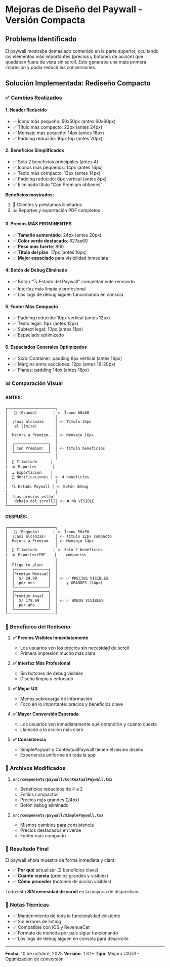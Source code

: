 # Mejoras de Diseño del Paywall - Versión Compacta

## Problema Identificado
El paywall mostraba demasiado contenido en la parte superior, ocultando los elementos más importantes (precios y botones de acción) que quedaban fuera de vista sin scroll. Esto generaba una mala primera impresión y podía reducir las conversiones.

## Solución Implementada: Rediseño Compacto

### ✅ Cambios Realizados

#### 1. **Header Reducido**
- ✅ Ícono más pequeño: 50x50px (antes 60x60px)
- ✅ Título más compacto: 22px (antes 24px)
- ✅ Mensaje más pequeño: 14px (antes 16px)
- ✅ Padding reducido: 16px top (antes 20px)

#### 2. **Beneficios Simplificados**
- ✅ Solo 2 beneficios principales (antes 4)
- ✅ Íconos más pequeños: 14px (antes 16px)
- ✅ Texto más compacto: 13px (antes 14px)
- ✅ Padding reducido: 6px vertical (antes 8px)
- ✅ Eliminado título "Con Premium obtienes"

**Beneficios mostrados:**
1. 🚀 Clientes y préstamos ilimitados
2. 📊 Reportes y exportación PDF completos

#### 3. **Precios MÁS PROMINENTES**
- ✅ **Tamaño aumentado**: 24px (antes 20px)
- ✅ **Color verde destacado**: #27ae60
- ✅ **Peso más fuerte**: 800
- ✅ **Título del plan**: 17px (antes 16px)
- ✅ **Mejor espaciado** para visibilidad inmediata

#### 4. **Botón de Debug Eliminado**
- ✅ Botón "🔍 Estado del Paywall" completamente removido
- ✅ Interfaz más limpia y profesional
- ✅ Los logs de debug siguen funcionando en consola

#### 5. **Footer Más Compacto**
- ✅ Padding reducido: 10px vertical (antes 12px)
- ✅ Texto legal: 11px (antes 12px)
- ✅ Subtext legal: 10px (antes 11px)
- ✅ Espaciado optimizado

#### 6. **Espaciados Generales Optimizados**
- ✅ ScrollContainer: padding 8px vertical (antes 16px)
- ✅ Margins entre secciones: 12px (antes 16-20px)
- ✅ Planes: padding 14px (antes 16px)

### 📊 Comparación Visual

#### ANTES:
```
┌─────────────────────┐
│   🚀 (Grande)       │ <- Ícono 60x60
│                     │
│  ¡Casi alcanzas     │ <- Título 24px
│   el límite!        │
│                     │
│  Mejora a Premium...│ <- Mensaje 16px
│                     │
│  ┌───────────────┐  │
│  │ Con Premium:  │  │ <- Título beneficios
│  └───────────────┘  │
│                     │
│  🚀 Ilimitado      │
│  📊 Reportes       │
│  ☁️ Exportación    │
│  🔔 Notificaciones │ <- 4 beneficios
│                     │
│  🔍 Estado Paywall │ <- Botón debug
│                     │
│  [Los precios están│
│   debajo del scroll]│ <- ❌ NO VISIBLE
└─────────────────────┘
```

#### DESPUÉS:
```
┌─────────────────────┐
│   🚀 (Pequeño)      │ <- Ícono 50x50
│  ¡Casi alcanzas!    │ <- Título 22px compacto
│  Mejora a Premium   │ <- Mensaje 14px
│                     │
│  🚀 Ilimitado       │ <- Solo 2 beneficios
│  📊 Reportes+PDF    │    compactos
│                     │
│  Elige tu plan:     │
│  ┌───────────────┐  │
│  │Premium Mensual│  │
│  │  S/ 29.99     │  │ <- ✅ PRECIOS VISIBLES
│  │  por mes      │  │    y GRANDES (24px)
│  └───────────────┘  │
│  ┌───────────────┐  │
│  │Premium Anual  │  │
│  │  S/ 179.99    │  │ <- ✅ AMBOS VISIBLES
│  │  por año      │  │
│  └───────────────┘  │
└─────────────────────┘
```

### 🎯 Beneficios del Rediseño

1. **✅ Precios Visibles Inmediatamente**
   - Los usuarios ven los precios sin necesidad de scroll
   - Primera impresión mucho más clara

2. **✅ Interfaz Más Profesional**
   - Sin botones de debug visibles
   - Diseño limpio y enfocado

3. **✅ Mejor UX**
   - Menos sobrecarga de información
   - Foco en lo importante: precios y beneficios clave

4. **✅ Mayor Conversión Esperada**
   - Los usuarios ven inmediatamente qué obtendrán y cuánto cuesta
   - Llamado a la acción más claro

5. **✅ Consistencia**
   - SimplePaywall y ContextualPaywall tienen el mismo diseño
   - Experiencia uniforme en toda la app

### 📱 Archivos Modificados

1. **`src/components/paywall/ContextualPaywall.tsx`**
   - Beneficios reducidos de 4 a 2
   - Estilos compactos
   - Precios más grandes (24px)
   - Botón debug eliminado

2. **`src/components/paywall/SimplePaywall.tsx`**
   - Mismos cambios para consistencia
   - Precios destacados en verde
   - Footer más compacto

### 🚀 Resultado Final

El paywall ahora muestra de forma inmediata y clara:
- ✅ **Por qué** actualizar (2 beneficios clave)
- ✅ **Cuánto cuesta** (precios grandes y visibles)
- ✅ **Cómo proceder** (botones de acción visibles)

Todo esto **SIN necesidad de scroll** en la mayoría de dispositivos.

### 📝 Notas Técnicas

- ✅ Mantenimiento de toda la funcionalidad existente
- ✅ Sin errores de linting
- ✅ Compatible con iOS y RevenueCat
- ✅ Formato de moneda por país sigue funcionando
- ✅ Los logs de debug siguen en consola para desarrollo

---

**Fecha**: 10 de octubre, 2025
**Versión**: 1.3.1+
**Tipo**: Mejora UX/UI - Optimización de conversión


